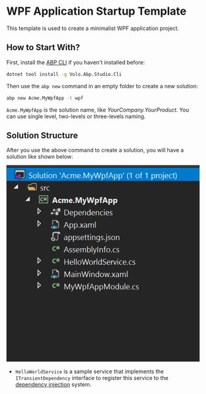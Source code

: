 # WPF Application Startup Template

This template is used to create a minimalist WPF application project.

## How to Start With?

First, install the [ABP CLI](../cli) if you haven't installed before:

````bash
dotnet tool install -g Volo.Abp.Studio.Cli
````

Then use the `abp new` command in an empty folder to create a new solution:

````bash
abp new Acme.MyWpfApp -t wpf
````

`Acme.MyWpfApp` is the solution name, like *YourCompany.YourProduct*. You can use single level, two-levels or three-levels naming.

## Solution Structure

After you use the above command to create a solution, you will have a solution like shown below:

![basic-wpf-application-solution](../images/basic-wpf-application-solution.png)

* `HelloWorldService` is a sample service that implements the `ITransientDependency` interface to register this service to the [dependency injection](../framework/fundamentals/dependency-injection.md) system.